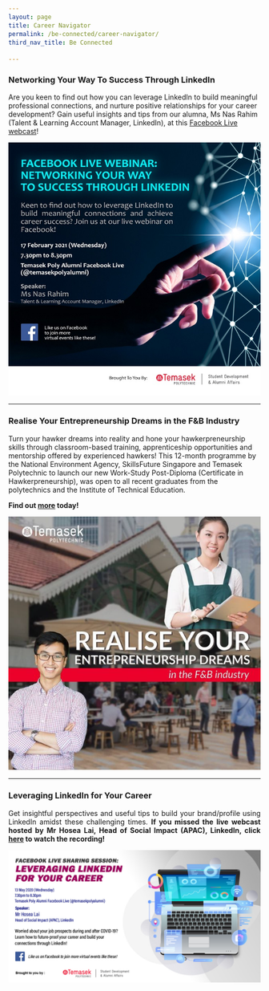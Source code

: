 ```yaml
---
layout: page
title: Career Navigator
permalink: /be-connected/career-navigator/
third_nav_title: Be Connected

---
```

### Networking Your Way To Success Through LinkedIn ###
Are you keen to find out how you can leverage LinkedIn to build meaningful professional connections, and nurture positive relationships for your career development? Gain useful insights and tips from our alumna, Ms Nas Rahim (Talent & Learning Account Manager, LinkedIn), at this [Facebook Live webcast](https://www.facebook.com/temasekpolyalumni/videos/1521214548071467)!

![New Frontier](/images/BeConnected_Career_SuccesLinkedIn.jpg)

---
### Realise Your Entrepreneurship Dreams in the F&B Industry ###
Turn your hawker dreams into reality and hone your hawkerpreneurship skills through classroom-based training, apprenticeship opportunities and mentorship offered by experienced hawkers! This 12-month programme by the National Environment Agency, SkillsFuture Singapore and Temasek Polytechnic to launch our new Work-Study Post-Diploma (Certificate in Hawkerpreneurship), was open to all recent graduates from the polytechnics and the Institute of Technical Education.

**Find out [more](https://www.instagram.com/p/CKDsKjlnCSO/) today!** 

![NEA F&B](/images/BeConnected_FNB.png)

---
### Leveraging LinkedIn for Your Career ###
<div style="text-align: justify">
    <p>
Get insightful perspectives and useful tips to build your brand/profile using LinkedIn amidst these challenging times. <strong>If you missed the live webcast hosted by Mr Hosea Lai, Head of Social Impact (APAC), LinkedIn, click <a href="https://www.facebook.com/watch/live/?v=660591798116873&ref=external/">here</a> to watch the recording!</strong>
        </p>
</div>


![Leveraging LinkedIn](/images/BeConnected_LinkedIn.jpg)
